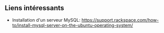 ## Liens intéressants

* Installation d'un serveur MySQL: https://support.rackspace.com/how-to/install-mysql-server-on-the-ubuntu-operating-system/